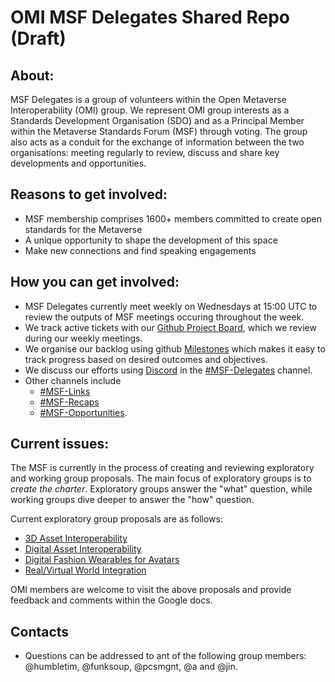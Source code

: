 # OMI MSF Delegates Shared Repo (Draft) 

## About: 
MSF Delegates is a group of volunteers within the Open Metaverse Interoperability (OMI) group. We represent OMI group interests as a Standards Development Organisation (SDO) and as a Principal Member within the Metaverse Standards Forum (MSF) through voting. The group also acts as a conduit for the exchange of information between the two organisations: meeting regularly to review, discuss and share key developments and opportunities. 

## Reasons to get involved: 
- MSF membership comprises 1600+ members committed to create open standards for the Metaverse
- A unique opportunity to shape the development of this space 
- Make new connections and find speaking engagements

## How you can get involved: 
- MSF Delegates currently meet weekly on Wednesdays at 15:00 UTC to review the outputs of MSF meetings occuring throughout the week.  
- We track active tickets with our [Github Project Board](https://github.com/orgs/omigroup/projects/8), which we review during our weekly meetings.
- We organise our backlog using github [Milestones](../../milestones) which makes it easy to track progress based on desired outcomes and objectives.
- We discuss our efforts using [Discord](https://discord.gg/raXnTHN7) in the [#MSF-Delegates](https://discord.com/channels/770382203782692945/1000781076463112234) channel. 
- Other channels include 
  - [#MSF-Links](https://discord.com/channels/770382203782692945/1009493349893423145)
  - [#MSF-Recaps](https://discord.com/channels/770382203782692945/1009556810950258788) 
  - [#MSF-Opportunities](https://discord.com/channels/770382203782692945/1009485222745755728). 
  
## Current issues:
The MSF is currently in the process of creating and reviewing exploratory and working group proposals. The main focus of exploratory groups is to _create the charter_. Exploratory groups answer the "what" question, while working groups dive deeper to answer the "how" question.

Current exploratory group proposals are as follows:
* [3D Asset Interoperability](https://docs.google.com/document/d/1e03WkuuMyBpR0iDgOKzlRkCqZnfe2Wk_aW7GwZLHZXo/edit#heading=h.sx968zb0bbax)
* [Digital Asset Interoperability](https://docs.google.com/document/d/1w-hnAtizCBj2foBdLj60ZJzVSmToc5iDFGknrONiSlc/edit)
* [Digital Fashion Wearables for Avatars](https://docs.google.com/document/d/1Yn1bQTUolJycp1pLrXvit2QfSia_9zpJffMssDPOl24/edit)
* [Real/Virtual World Integration](https://docs.google.com/document/d/10X9W91vEnDhlPcpfp5ZfgR-gJCYhxBZxsJ0qY07Ijlk/edit)

OMI members are welcome to visit the above proposals and provide feedback and comments within the Google docs.
 

## Contacts 
- Questions can be addressed to ant of the following group members: @humbletim, @funksoup, @pcsmgnt, @a and @jin.

